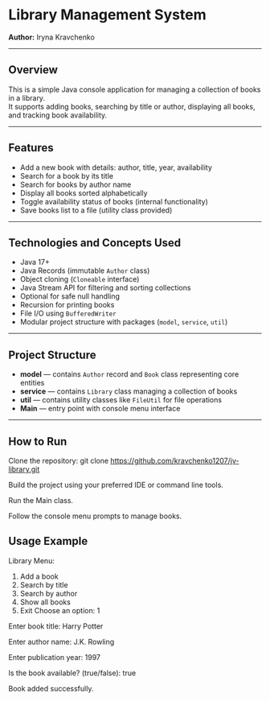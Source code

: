 # Library Management System

**Author:** Iryna Kravchenko

---

## Overview

This is a simple Java console application for managing a collection of books in a library.  
It supports adding books, searching by title or author, displaying all books, and tracking book availability.

---

## Features

- Add a new book with details: author, title, year, availability  
- Search for a book by its title  
- Search for books by author name  
- Display all books sorted alphabetically  
- Toggle availability status of books (internal functionality)  
- Save books list to a file (utility class provided)  

---

## Technologies and Concepts Used

- Java 17+  
- Java Records (immutable `Author` class)  
- Object cloning (`Cloneable` interface)  
- Java Stream API for filtering and sorting collections  
- Optional for safe null handling  
- Recursion for printing books  
- File I/O using `BufferedWriter`  
- Modular project structure with packages (`model`, `service`, `util`)  

---

## Project Structure

- **model** — contains `Author` record and `Book` class representing core entities  
- **service** — contains `Library` class managing a collection of books  
- **util** — contains utility classes like `FileUtil` for file operations  
- **Main** — entry point with console menu interface  

---

## How to Run
Clone the repository:
git clone https://github.com/kravchenko1207/jv-library.git
   
Build the project using your preferred IDE or command line tools.

Run the Main class.

Follow the console menu prompts to manage books.

## Usage Example

Library Menu:
1. Add a book
2. Search by title
3. Search by author
4. Show all books
5. Exit
Choose an option: 1

Enter book title: Harry Potter

Enter author name: J.K. Rowling

Enter publication year: 1997

Is the book available? (true/false): true

Book added successfully.
